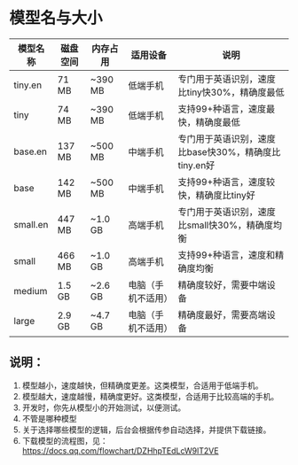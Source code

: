 # 模型名与大小

| 模型名称 | 磁盘空间 | 内存占用 | 适用设备 | 说明 |
|---------|----------|----------|----------|------|
| tiny.en | 71 MB | ~390 MB | 低端手机 | 专门用于英语识别，速度比tiny快30%，精确度最低 |
| tiny | 74 MB | ~390 MB | 低端手机 | 支持99+种语言，速度最快，精确度最低 |
| base.en | 137 MB | ~500 MB | 中端手机 | 专门用于英语识别，速度比base快30%，精确度比tiny.en好 |
| base | 142 MB | ~500 MB | 中端手机 | 支持99+种语言，速度较快，精确度比tiny好 |
| small.en | 447 MB | ~1.0 GB | 高端手机 | 专门用于英语识别，速度比small快30%，精确度均衡 |
| small | 466 MB | ~1.0 GB | 高端手机 | 支持99+种语言，速度和精确度均衡 |
| medium | 1.5 GB | ~2.6 GB | 电脑（手机不适用） | 精确度较好，需要中端设备 |
| large | 2.9 GB | ~4.7 GB | 电脑（手机不适用） | 精确度最好，需要高端设备 |

## 说明：

1. 模型越小，速度越快，但精确度更差。这类模型，合适用于低端手机。
2. 模型越大，速度越慢，精确度更好。这类模型，合适用于比较高端的手机。
3. 开发时，你先从模型小的开始测试，以便测试。
4. 不管是哪种模型
4. 关于选择哪些模型的逻辑，后台会根据传参自动选择，并提供下载链接。
5. 下载模型的流程图，见：https://docs.qq.com/flowchart/DZHhpTEdLcW9lT2VE
